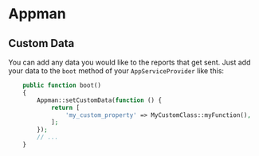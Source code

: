 # Appman

## Custom Data
You can add any data you would like to the reports that get sent. Just add your data to the `boot` method of your `AppServiceProvider` like this:

```php
    public function boot()
    {
        Appman::setCustomData(function () {
            return [
                'my_custom_property' => MyCustomClass::myFunction(),
            ];
        });
        // ...
    }
```
